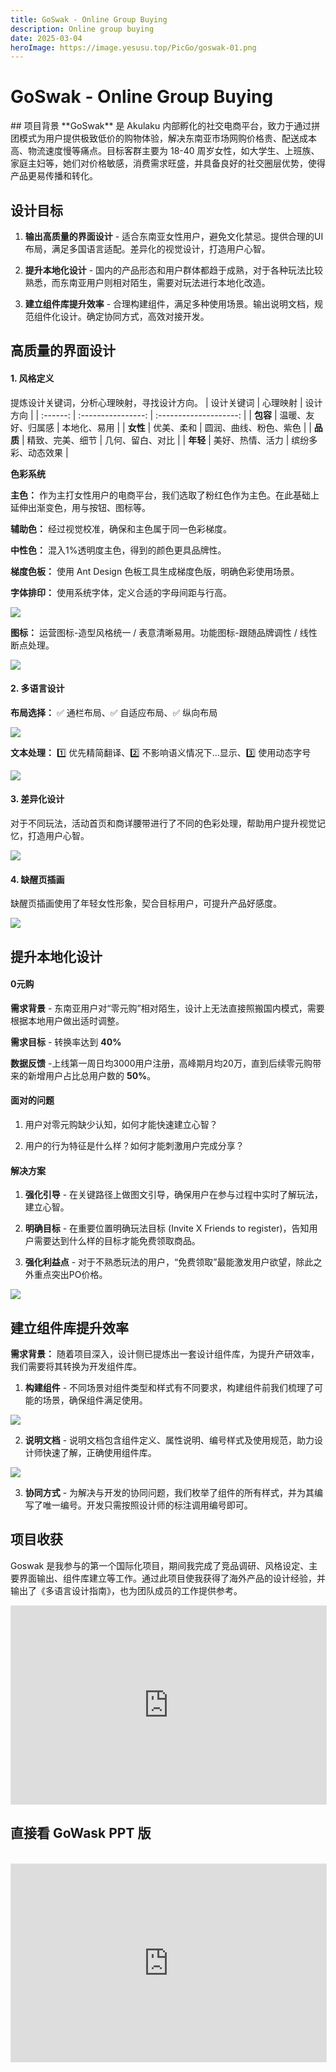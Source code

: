 ```yaml
---
title: GoSwak - Online Group Buying 
description: Online group buying 
date: 2025-03-04
heroImage: https://image.yesusu.top/PicGo/goswak-01.png
---
```

# GoSwak - Online Group Buying
<ReadingTime/>
## 项目背景
**GoSwak** 是 Akulaku 内部孵化的社交电商平台，致力于通过拼团模式为用户提供极致低价的购物体验，解决东南亚市场网购价格贵、配送成本高、物流速度慢等痛点。目标客群主要为 18-40 周岁女性，如大学生、上班族、家庭主妇等，她们对价格敏感，消费需求旺盛，并具备良好的社交圈层优势，使得产品更易传播和转化。

## 设计目标
1. **输出高质量的界面设计** - 适合东南亚女性用户，避免文化禁忌。提供合理的UI布局，满足多国语言适配。差异化的视觉设计，打造用户心智。

2. **提升本地化设计** - 国内的产品形态和用户群体都趋于成熟，对于各种玩法比较熟悉，而东南亚用户则相对陌生，需要对玩法进行本地化改造。

3. **建立组件库提升效率** - 合理构建组件，满足多种使用场景。输出说明文档，规范组件化设计。确定协同方式，高效对接开发。

## 高质量的界面设计

#### 1. 风格定义

提炼设计关键词，分析心理映射，寻找设计方向。
   |   设计关键词       |      心理映射      |        设计方向        |
   | :------: | :----------------: | :--------------------: |
   | **包容** | 温暖、友好、归属感 |      本地化、易用      |
   | **女性** |     优美、柔和     | 圆润、曲线、粉色、紫色 |
   | **品质** |  精致、完美、细节  |    几何、留白、对比    |
   | **年轻** |  美好、热情、活力  |   缤纷多彩、动态效果   |

**色彩系统**

**主色：** 作为主打女性用户的电商平台，我们选取了粉红色作为主色。在此基础上延伸出渐变色，用与按钮、图标等。

<ColorPalette :colorsGroups="[
  [ 
    { name: 'Primary', value: '#F60059' },
    { name: 'Gradient', gradient: 'linear-gradient(45deg, #F60059, #FF9682)' }
  ]
]" 
:gapSpacing="true"/>

**辅助色：** 经过视觉校准，确保和主色属于同一色彩梯度。

<ColorPalette :colorsGroups="[
  [ 
    { name: 'Error', value: '#F50A0A' },
    { name: 'Warning', value: '#FF9000' },
    { name: 'Yellow', value: '#FAE100' },
    { name: 'Green', value: '#8EC700' },
    { name: 'Success', value: '#00B573' },
    { name: 'Link', value: '#2D8DFA' },
    { name: 'Purple', value: '#884CFF' }
  ]
]" />

**中性色：** 混入1%透明度主色，得到的颜色更具品牌性。

<ColorPalette :colorsGroups="[
  [ 
    { name: 'Text-1', value: '#1F1D1E' },
    { name: 'Text-2', value: '#676566' },
    { name: 'Text-3', value: '#9A9798' },
    { name: 'Text-4', value: '#CCCACB' },
    { name: 'Divider', value: '#EBE8E9',textColor: '#3C3C43' },
    { name: 'Bg-1', value: '#F6F4F4' ,textColor: '#3C3C43'},
    { name: 'Bg-2', value: '#FCFAFA' ,textColor: '#3C3C43'}
  ]
]" />

**梯度色板：** 使用 Ant Design 色板工具生成梯度色版，明确色彩使用场景。

<ColorPalette :colorsGroups="[
  [ 
    { name: '胶囊背景', value: '#FFE6EB' ,textColor: '#F60059'},
    { value: '#FFA3B9' },
    { name: '按钮禁用', value: '#FF7A9E' },
    { value: '#FF5286' },
    { value: '#FF2970' },
    { name: '主色', value: '#F60059' },
    { name: '按钮点击', value: '#CF0053' },
    { value: '#A80049' },
    { value: '#82003D' },
    { value: '#5C002E' }
  ],
  [ 
    { name: '标签背景', value: '#FFEAE6' ,textColor: '#F50A0A'},
    { value: '#FFB8AD' },
    { value: '#FF9185' },
    { value: '#FF675C' },
    { value: '#FF3A33' },
    { name: '错误', value: '#F50A0A' },
    { name: '错误文字', value: '#CF0007' },
    { value: '#A8000B' },
    { value: '#82000D' },
    { value: '#5C000C' }
  ],
  [ 
    { name: '标签背景', value: '#FFF8E6' ,textColor: '#FF9000'},
    { value: '#FFE3A3' },
    { value: '#FFD37A' },
    { value: '#FFBF52' },
    { value: '#FFA929' },
    { name: '警示', value: '#FF9000' },
    { name: '警示文字', value: '#D97400' },
    { value: '#B35900' },
    { value: '#8C4100' },
    { value: '#662C00' }
  ],
  [ 
    { value: '#FDFFE6' },
    { value: '#FCFFA3' },
    { value: '#FFFF7A' },
    { value: '#FFF952' },
    { value: '#FFF129' },
    { value: '#FAE100' },
    { value: '#D4B700' },
    { value: '#AD9100' },
    { value: '#876C00' },
    { value: '#614A00' }
  ],
  [ 
    { value: '#FCFFE6' },
    { value: '#ECFAA0' },
    { value: '#D7ED72' },
    { value: '#BFE048' },
    { value: '#A7D422' },
    { value: '#8EC700' },
    { value: '#6EA100' },
    { value: '#507A00' },
    { value: '#345400' },
    { value: '#1B2E00' }
  ],
  [ 
    { name: '标签背景',value: '#EBFBF4' ,textColor: '#00B573'},
    { value: '#9AF0C4' },
    { value: '#69DBA6' },
    { value: '#42CF92' },
    { value: '#1FC281' },
    { name: '成功',value: '#00B573' },
    { name: '成功文字',value: '#008F5F' },
    { value: '#006949' },
    { value: '#004231' },
    { value: '#001C16' }
  ],
  [ 
    { name: '标签背景', value: '#F0F9FF' ,textColor: '#2D8DFA'},
    { value: '#D1EDFF' },
    { value: '#A8D9FF' },
    { value: '#80C3FF' },
    { value: '#57ABFF' },
    { name: '链接', value: '#2D8DFA' },
    { name: '链接文字', value: '#1C6BD4' },
    { value: '#0E4EAD' },
    { value: '#043487' },
    { value: '#022261' }
  ],
  [ 
    { value: '#F7F0FF' },
    { value: '#E1C9FF' },
    { value: '#C6A1FF' },
    { value: '#A978FF' },
    { value: '#8A4FFF' },
    { name: '标签', value: '#6838D9' },
    { value: '#4B25B3' },
    { value: '#31158C' },
    { value: '#200E66' },
    { value: '#100342' }
  ]
]" />

**字体排印：** 使用系统字体，定义合适的字母间距与行高。

![](https://image.yesusu.top/PicGo/GoSwak-01.png)

**图标：** 运营图标-造型风格统一 / 表意清晰易用。功能图标-跟随品牌调性 / 线性断点处理。

![](https://image.yesusu.top/PicGo/GoSwak-02.png)

#### 2. 多语言设计

**布局选择：** ✅ 通栏布局、✅ 自适应布局、✅ 纵向布局

![](https://image.yesusu.top/PicGo/GoSwak-03.png)

**文本处理：** 1️⃣ 优先精简翻译、2️⃣ 不影响语义情况下...显示、3️⃣ 使用动态字号

![](https://image.yesusu.top/PicGo/GoSwak-04.png)

#### 3. 差异化设计

对于不同玩法，活动首页和商详腰带进行了不同的色彩处理，帮助用户提升视觉记忆，打造用户心智。

![](https://image.yesusu.top/PicGo/GoSwak-05.png)

#### 4. 缺醒页插画

缺醒页插画使用了年轻女性形象，契合目标用户，可提升产品好感度。

![](https://image.yesusu.top/PicGo/GoSwak-06.png)

## 提升本地化设计

#### 0元购

**需求背景** - 东南亚用户对“零元购”相对陌生，设计上无法直接照搬国内模式，需要根据本地用户做出适时调整。

**需求目标** - 转换率达到 **40%**

**数据反馈** -上线第一周日均3000用户注册，高峰期月均20万，直到后续零元购带来的新增用户占比总用户数的 **50%**。

#### 面对的问题

1. 用户对零元购缺少认知，如何才能快速建立心智？

2. 用户的行为特征是什么样？如何才能刺激用户完成分享？

#### 解决方案

1. **强化引导** - 在关键路径上做图文引导，确保用户在参与过程中实时了解玩法，建立心智。

2. **明确目标** - 在重要位置明确玩法目标 (Invite X Friends to register)，告知用户需要达到什么样的目标才能免费领取商品。

3. **强化利益点** - 对于不熟悉玩法的用户，“免费领取”最能激发用户欲望，除此之外重点突出PO价格。

![](https://image.yesusu.top/PicGo/GoSwak-07.png)

## 建立组件库提升效率

**需求背景：** 随着项目深入，设计侧已提炼出一套设计组件库，为提升产研效率，我们需要将其转换为开发组件库。

1. **构建组件** - 不同场景对组件类型和样式有不同要求，构建组件前我们梳理了可能的场景，确保组件满足使用。

![](https://image.yesusu.top/PicGo/GoSwak-08.png)

2. **说明文档** - 说明文档包含组件定义、属性说明、编号样式及使用规范，助力设计师快速了解，正确使用组件库。

![](https://image.yesusu.top/PicGo/GoSwak-09.png)

3. **协同方式** - 为解决与开发的协同问题，我们枚举了组件的所有样式，并为其编写了唯一编号。开发只需按照设计师的标注调用编号即可。

## 项目收获

Goswak 是我参与的第一个国际化项目，期间我完成了竞品调研、风格设定、主要界面输出、组件库建立等工作。通过此项目使我获得了海外产品的设计经验，并输出了《多语言设计指南》，也为团队成员的工作提供参考。

<iframe style="border: 1px solid rgba(0, 0, 0, 0.1); width: 100%; aspect-ratio: 16 / 10.06; " src="https://embed.figma.com/deck/qFwMNOpHwiKYk8ZpRcOCBE/%E5%A4%9A%E8%AF%AD%E8%A8%80%E8%AE%BE%E8%AE%A1%E6%8C%87%E5%8D%97?node-id=1-1582&viewport=-204%2C-221%2C1&scaling=min-zoom&content-scaling=fixed&page-id=0%3A1&embed-host=share" allowfullscreen></iframe>

<br>

## 直接看 GoWask PPT 版

<br>
<iframe style="border: 1px solid rgba(0, 0, 0, 0.1); width: 100%; aspect-ratio: 16 / 10.06; " src="https://embed.figma.com/deck/fT62OPUrnaxvEgbeGnfsBH/GoSwak---Online-group-buying?node-id=6-800&viewport=-82%2C-24%2C0.41&scaling=min-zoom&content-scaling=fixed&page-id=0%3A1&embed-host=share" allowfullscreen></iframe>
